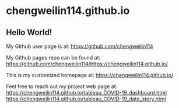 # chengweilin114.github.io

## Hello World!

My Github user page is at:
https://github.com/chengweilin114

My Github pages repo can be found at:
https://github.com/chengweilin114/https://chengweilin114.github.io/

This is my customized homepage at:
https://chengweilin114.github.io/

Feel free to reach out my project web page at:
https://chengweilin114.github.io/tableau_COVID-19_dashboard.html
https://chengweilin114.github.io/tableau_COVID-19_data_story.html

